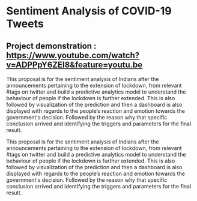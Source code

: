# Sentiment Analysis of COVID-19 Tweets

## Project demonstration : https://www.youtube.com/watch?v=ADPPpY6ZEI8&feature=youtu.be

This proposal is for the sentiment analysis of Indians after the announcements pertaining to the extension of lockdown, from relevant #tags on twitter and build a predictive analytics model to understand the behaviour of people if the lockdown is further extended. 
This is also followed by visualization of the prediction and then a dashboard is also displayed with regards to the people’s reaction and emotion towards the government's  decision. 
Followed by the reason why that specific conclusion arrived and identifying the triggers and parameters for the final result.

This proposal is for the sentiment analysis of Indians after the announcements pertaining to the extension of lockdown, from relevant #tags on twitter and build a predictive analytics model to understand the behaviour of people if the lockdown is further extended. 
This is also followed by visualization of the prediction and then a dashboard is also displayed with regards to the people’s reaction and emotion towards the government's  decision. 
Followed by the reason why that specific conclusion arrived and identifying the triggers and parameters for the final result.
